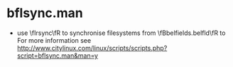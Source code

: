 # bflsync.man
- use \fIrsync\fR to synchronise filesystems from \fBbelfields.belfld\fR to
For more information see http://www.citylinux.com/linux/scripts/scripts.php?script=bflsync.man&man=y

